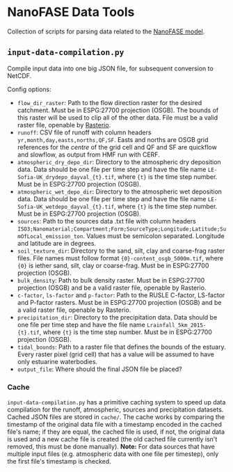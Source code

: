 # NanoFASE Data Tools

Collection of scripts for parsing data related to the [NanoFASE model](https://github.com/nerc-ceh/nanofase).

## `input-data-compilation.py`
Compile input data into one big JSON file, for subsequent conversion to NetCDF.

Config options:
- `flow_dir_raster`: Path to the flow direction raster for the desired catchment. Must be in ESPG:27700 projection (OSGB). The bounds of this raster will be used to clip all of the other data. File must be a valid raster file, openable by [Rasterio](https://github.com/mapbox/rasterio).
- `runoff`: CSV file of runoff with column headers `yr,month,day,easts,norths,QF,SF`. Easts and norths are OSGB grid references for the *centre* of the grid cell and QF and SF are quickflow and slowflow, as output from HMF run with CERF.
- `atmospheric_dry_depo_dir`: Directory to the atmospheric dry deposition data. Data should be one file per time step and have the file name `LE-Sofia-UK_drydepo_dayval_{t}.tif`, where `{t}` is the time step number. Must be in ESPG:27700 projection (OSGB).
- `atmospheric_wet_depo_dir`: Directory to the atmospheric wet deposition data. Data should be one file per time step and have the file name `LE-Sofia-UK_wetdepo_dayval_{t}.tif`, where `{t}` is the time step number. Must be in ESPG:27700 projection (OSGB).
- `sources`: Path to the sources data .txt file with column headers `ISO3;Nanomaterial;Compartment;Form;SourceType;Longitude;Latitude;SumOfLocal_emission_ton`. Values must be semicolon separated. Longitude and latitude are in degrees.
- `soil_texture_dir`: Directory to the sand, silt, clay and coarse-frag raster files. File names must follow format `{0}-content_osgb_5000m.tif`, where `{0}` is iether sand, silt, clay or coarse-frag. Must be in ESPG:27700 projection (OSGB).
- `bulk_density`: Path to bulk density raster. Must be in ESPG:27700 projection (OSGB) and be a valid raster file, openable by Rasterio.
- `c-factor`, `ls-factor` and `p-factor`: Path to the RUSLE C-factor, LS-factor and P-factor rasters. Must be in ESPG:27700 projection (OSGB) and be a valid raster file, openable by Rasterio.
- `precipitation_dir`: Directory to the precipitation data. Data should be one file per time step and have the file name `Lrainfall_5km_2015-{t}.tif`, where `{t}` is the time step number. Must be in ESPG:27700 projection (OSGB).
- `tidal_bounds`: Path to a raster file that defines the bounds of the estuary. Every raster pixel (grid cell) that has a value will be assumed to have only estuarine waterbodies.
- `output_file`: Where should the final JSON file be placed?

### Cache
`input-data-compilation.py` has a primitive caching system to speed up data compilation for the runoff, atmospheric, sources and precipitation datasets. Cached JSON files are stored in `cache/`. The cache works by comparing the timestamp of the original data file with a timestamp encoded in the cached file's name; if they are equal, the cached file is used, if not, the original data is used and a new cache file is created (the old cached file currently isn't removed, this must be done manually). **Note:** For data sources that have multiple input files (e.g. atmospheric data with one file per timestep), only the first file's timestamp is checked.
